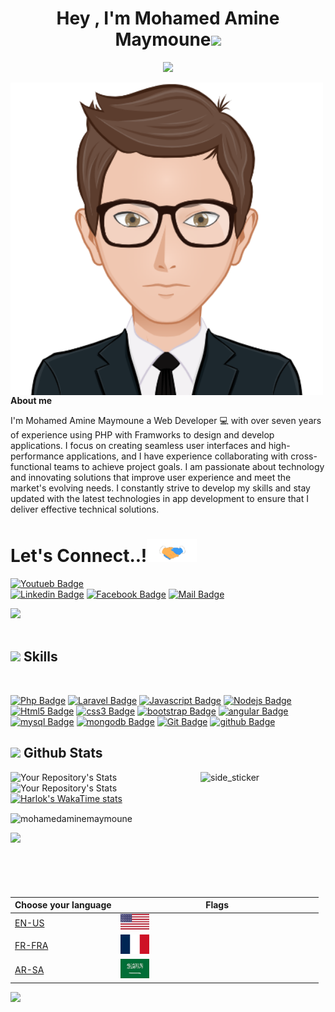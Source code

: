 
<h1 align="center"><b>Hey , I'm Mohamed Amine Maymoune</b><img src="https://media.giphy.com/media/hvRJCLFzcasrR4ia7z/giphy.gif" width="35"></h1>
<p align="center">
  <a href="https://github.com/DenverCoder1/readme-typing-svg"><img src="https://readme-typing-svg.herokuapp.com?font=Time+New+Roman&color=cyan&size=25&center=true&vCenter=true&width=600&height=100&lines=Hey!+It's+Mohamed+Amine+Maymoune..&hearts;++;Self-taught+Full+Stack+Web+Developer,;Software-Engineer,;Love+to+learn+new+stuffs..<3"></a>
</p>

<!--
<p align="center">
  
## [![Typing SVG](https://readme-typing-svg.herokuapp.com?font=Architects+Daughter&color=0099DD&size=30&lines=Hey!+It's+Ben+Ismail+Aziz!;Computer+Science+Student;Full+Stack+Web+Developer;Freelancer;DS%20|%20AI%20|%20ML%20Enthusiastic;Always%20learning%20new%20things)](https://github.com/AzizBenIsmail) 
  </p> -->
<!--  Ceci mon Avatar-->
<img title="My Avatar" align="left" src="assets/images/Med.png"  width="500px" alt="hi" >

<!--  About me -->
<!--## <picture><img src = "assets/about_me.gif" width = 50px></picture> **About me**-->
**About me**

I'm Mohamed Amine Maymoune a Web Developer 💻 with over seven years of experience using PHP with Framworks to design and develop applications. 
I focus on creating seamless user interfaces and high-performance applications, 
and I have experience collaborating with cross-functional teams to achieve project goals. 
I am passionate about technology and innovating solutions that improve user experience and meet the market's evolving needs.
 I constantly strive to develop my skills and stay updated with the latest technologies in app development to ensure that I deliver effective technical solutions.

<!-- Let's Connect..! -->
# <b> Let's Connect..!</b><img src="https://github.com/0xAbdulKhalid/0xAbdulKhalid/raw/main/assets/mdImages/handshake.gif" width ="80">

[![Youtueb Badge](https://img.shields.io/badge/-MohamedAmineMaymoune-e74c3c?style=flat&labelColor=e74c3c&logo=youtube&logoColor=white)](https://www.youtube.com/c/maimounemohamedamine9336) 
<br>
[![Linkedin Badge](https://img.shields.io/badge/-MohamedAmineMaymoune-0e76a8?style=flat&labelColor=0e76a8&logo=linkedin&logoColor=white)](https://www.linkedin.com/in/mohamed-amine-maymoune/) 
[![Facebook Badge](https://img.shields.io/badge/-@MohamedAmineMaymoune-e84393?style=flat&labelColor=e84393&logo=instagram&logoColor=white)](https://www.Facebook.com/mohamedamine.sahmim/)
[![Mail Badge](https://img.shields.io/badge/-MohamedAmineMaymoune-c0392b?style=flat&labelColor=c0392b&logo=gmail&logoColor=white)](mailto:maymounemohamedamine@gmail.com)


<!-- Ligne  -->
<img src="https://user-images.githubusercontent.com/73097560/115834477-dbab4500-a447-11eb-908a-139a6edaec5c.gif"><br><br>
<!-- TODO: Add last video link -->

<!-- Skills  -->
## <img src="https://media2.giphy.com/media/QssGEmpkyEOhBCb7e1/giphy.gif?cid=ecf05e47a0n3gi1bfqntqmob8g9aid1oyj2wr3ds3mg700bl&rid=giphy.gif" width ="25"><b> Skills</b>
<br>

[![Php Badge](https://img.shields.io/badge/-php-777BB4?style=for-the-badge&labelColor=black&logo=php&logoColor=777BB4)](#) 
[![Laravel Badge](https://img.shields.io/badge/-Larvel-FF2D20?style=for-the-badge&labelColor=black&logo=laravel&logoColor=FF2D20)](#) 
[![Javascript Badge](https://img.shields.io/badge/-Javascript-F0DB4F?style=for-the-badge&labelColor=black&logo=javascript&logoColor=F0DB4F)](#)
[![Nodejs Badge](https://img.shields.io/badge/-Nodejs-3C873A?style=for-the-badge&labelColor=black&logo=node.js&logoColor=3C873A)](#) 
[![Html5 Badge](https://img.shields.io/badge/-html5-E34F26?style=for-the-badge&labelColor=black&logo=html5&logoColor=E34F26)](#) 
[![css3 Badge](https://img.shields.io/badge/-css3-1572B6?style=for-the-badge&labelColor=black&logo=css3&logoColor=1572B6)](#)
[![bootstrap Badge](https://img.shields.io/badge/-bootstrap-7952B3?style=for-the-badge&labelColor=black&logo=bootstrap&logoColor=7952B3)](#)
[![angular Badge](https://img.shields.io/badge/-angular-0F0F11?style=for-the-badge&labelColor=white&logo=angular&logoColor=0F0F11)](#)
[![mysql Badge](https://img.shields.io/badge/-mysql-4479A1?style=for-the-badge&labelColor=white&logo=mysql&logoColor=4479A1)](#)
[![mongodb Badge](https://img.shields.io/badge/-mongodb-47A248?style=for-the-badge&labelColor=black&logo=mongodb&logoColor=47A248)](#)
[![Git Badge](https://img.shields.io/badge/-Git-F05032?style=for-the-badge&labelColor=black&logo=Git&logoColor=F05032)](#)
[![github Badge](https://img.shields.io/badge/-github-181717?style=for-the-badge&labelColor=blue&logo=github&logoColor=181717)](#)

<!-- Github Stats   -->
## <img src="https://media.giphy.com/media/iY8CRBdQXODJSCERIr/giphy.gif" width="35"><b> Github Stats </b>
<img align="right" width=200px height=200px alt="side_sticker" src="https://media.giphy.com/media/TEnXkcsHrP4YedChhA/giphy.gif" />

![Your Repository's Stats](https://github-readme-stats.vercel.app/api/top-langs/?username=mohamedaminemaymoune&show_icons=true&locale=en&layout=compact&langs_count=50&theme=algolia)
![Your Repository's Stats](https://github-readme-stats.vercel.app/api?username=mohamedaminemaymoune&show_icons=true&theme=radical)
[![Harlok's WakaTime stats](https://github-readme-stats.vercel.app/api/wakatime?username=BenIsmail)](https://github.com/anuraghazra/github-readme-stats)
<p><img align="center" src="https://github-readme-streak-stats.herokuapp.com/?user=mohamedaminemaymoune&&theme=algolia" alt="mohamedaminemaymoune" /></p>

<img src="https://user-images.githubusercontent.com/73097560/115834477-dbab4500-a447-11eb-908a-139a6edaec5c.gif"><br><br>
<div align="center" >

<!-- Choose Language -->

| Choose your language         | Flags                                                                                                              |
| -------------------------- | ---------------------------------------------------------------------------------------------------------------------- |
| [EN-US](./README.md)       | <img width="15%" alt="Node4Devs Logo" title="United States Flag (USA)" src="./assets/images/flags/USA.png" /> |
| [FR-FRA](./README-FR-FRA.md) | <img width="15%" alt="Node4Devs Logo" title="France Flag (FR)" src="./assets/images/flags/France.png" />        |
| [AR-SA](./README-AR-SA.md) | <img width="15%" alt="Node4Devs Logo" title="Saudi Flag (SA)" src="./assets/images/flags/saudi_ arabia.jpg" />        |

</div>
<img src="https://user-images.githubusercontent.com/73097560/115834477-dbab4500-a447-11eb-908a-139a6edaec5c.gif"><br><br>
<!--
**MohamedAmineMaymoune/MohamedAmineMaymoune** is a ✨ _special_ ✨ repository because its `README.md` (this file) appears on your GitHub profile.

Here are some ideas to get you started:

- 🔭 I’m currently working on ...
- 🌱 I’m currently learning ...
- 👯 I’m looking to collaborate on ...
- 🤔 I’m looking for help with ...
- 💬 Ask me about ...
- 📫 How to reach me: ...
- 😄 Pronouns: ...
- ⚡ Fun fact: ...
-->


